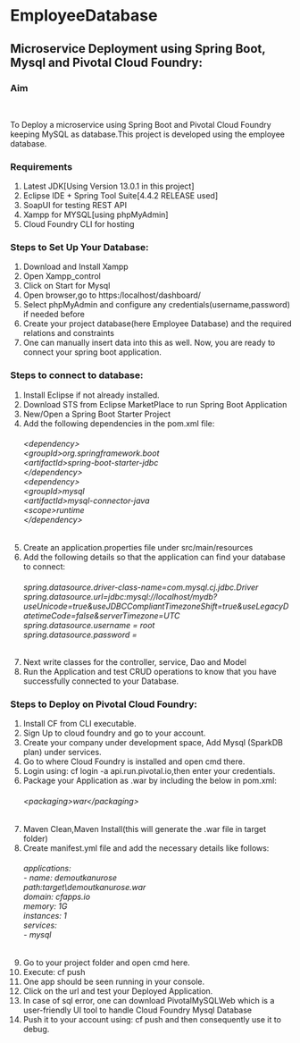 # EmployeeDatabase
<h2>Microservice Deployment using Spring Boot, Mysql and Pivotal Cloud Foundry:

<h3>Aim</h3><br>
 
To Deploy a microservice using Spring Boot and Pivotal Cloud Foundry keeping MySQL as database.This project is developed using the employee database.

<h3>Requirements</h3>
  
1) Latest JDK[Using Version 13.0.1 in this project]<br>
2) Eclipse IDE + Spring Tool Suite[4.4.2 RELEASE used]<br>
3) SoapUI for testing REST API<br>
4) Xampp for MYSQL[using phpMyAdmin]<br>
5) Cloud Foundry CLI for hosting<br>

<h3>Steps to Set Up Your Database:</h3>
  
1)  Download and Install Xampp <br> 
2) Open Xampp_control
3) Click on Start for Mysql
4) Open browser,go to https:/localhost/dashboard/
5) Select phpMyAdmin and configure any credentials(username,password) if needed before
6) Create your project database(here Employee Database) and the required relations and constraints
7) One can manually insert data into this as well. Now, you are ready to connect your spring boot application.

<h3>Steps to connect to database:</h3>
  
1) Install Eclipse if not already installed.
2) Download STS from Eclipse MarketPlace to run Spring Boot Application
3) New/Open a Spring Boot Starter Project
4) Add the following dependencies in the pom.xml file:<h6>&lt;dependency><br>
			&lt;groupId>org.springframework.boot</groupId><br>
			&lt;artifactId>spring-boot-starter-jdbc</artifactId><br>
		&lt;/dependency><br>
		&lt;dependency><br>
			&lt;groupId>mysql</groupId><br>
			&lt;artifactId>mysql-connector-java</artifactId><br>
			&lt;scope>runtime</scope><br>
		&lt;/dependency></h6>
5) Create an application.properties file under src/main/resources
6) Add the following details so that the application can find your database to connect:<h6>spring.datasource.driver-class-name=com.mysql.cj.jdbc.Driver<br>
spring.datasource.url=jdbc:mysql://localhost/mydb?useUnicode=true&useJDBCCompliantTimezoneShift=true&useLegacyDatetimeCode=false&serverTimezone=UTC<br>
spring.datasource.username = root<br>
spring.datasource.password = <br></h6>
7) Next write classes for the controller, service, Dao and Model
8) Run the Application and test CRUD operations to know that you have successfully connected to your Database.

<h3>Steps to Deploy on Pivotal Cloud Foundry:</h3>
  
1)  Install CF from CLI executable. <br> 
2) Sign Up to cloud foundry and go to your account.
3) Create your company under development space, Add Mysql (SparkDB plan) under services.
4) Go to where Cloud Foundry is installed and open cmd there.
5) Login using: cf login -a api.run.pivotal.io,then enter your credentials.
6) Package your Application as .war by including the below in pom.xml:<h6>&lt;packaging>war&lt;/packaging></h6>
7) Maven Clean,Maven Install(this will generate the .war file in target folder)
8) Create manifest.yml file and add the necessary details like follows:<h6>applications:<br>- name: demoutkanurose<br>path:target\demoutkanurose.war<br>
domain: cfapps.io<br>
memory: 1G<br>
instances: 1<br>
services:<br>- mysql</h6>
9) Go to your project folder and open cmd here.
10) Execute: cf push
11) One app should be seen running in your console.
12) Click on the url and test your Deployed Application.
13) In case of sql error, one can download PivotalMySQLWeb which is a user-friendly UI tool to handle Cloud Foundry Mysql Database
14) Push it to your account using: cf push and then consequently use it to debug.
